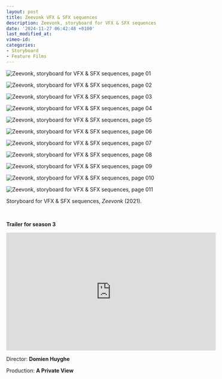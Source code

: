 ```yaml
---
layout: post
title: Zeevonk VFX & SFX sequences
description: Zeevonk, storyboard for VFX & SFX sequences
date: '2024-11-27 06:42:48 +0100'
last_modified_at:
vimeo-id: 
categories:
- Storyboard
- Feature Films
---
```



![Zeevonk, storyboard for VFX & SFX sequences, page 01](/images/Zeevonk_VFX-SFX_storyboard_20210506-1.png)

![Zeevonk, storyboard for VFX & SFX sequences, page 02](/images/Zeevonk_VFX-SFX_storyboard_20210506-2.png)

![Zeevonk, storyboard for VFX & SFX sequences, page 03](/images/Zeevonk_VFX-SFX_storyboard_20210506-3.png)

![Zeevonk, storyboard for VFX & SFX sequences, page 04](/images/Zeevonk_VFX-SFX_storyboard_20210506-4.png)

![Zeevonk, storyboard for VFX & SFX sequences, page 05](/images/Zeevonk_VFX-SFX_storyboard_20210506-5.png)

![Zeevonk, storyboard for VFX & SFX sequences, page 06](/images/Zeevonk_VFX-SFX_storyboard_20210506-6.png)

![Zeevonk, storyboard for VFX & SFX sequences, page 07](/images/Zeevonk_VFX-SFX_storyboard_20210506-7.png)

![Zeevonk, storyboard for VFX & SFX sequences, page 08](/images/Zeevonk_VFX-SFX_storyboard_20210506-8.png)

![Zeevonk, storyboard for VFX & SFX sequences, page 09](/images/Zeevonk_VFX-SFX_storyboard_20210506-9.png)

![Zeevonk, storyboard for VFX & SFX sequences, page 010](/images/Zeevonk_VFX-SFX_storyboard_20210506-10.png)

![Zeevonk, storyboard for VFX & SFX sequences, page 011](/images/Zeevonk_VFX-SFX_storyboard_20210506-11.png)


Storyboard for VFX & SFX sequences, *Zeevonk* (2021). 

<br>


**Trailer for season 3**

<iframe width="560" height="315" src="https://www.youtube-nocookie.com/embed/_mcM1_HkpjA?si=GDQUdlK905zUQWpP" title="YouTube video player" frameborder="0" allow="accelerometer; autoplay; clipboard-write; encrypted-media; gyroscope; picture-in-picture; web-share" referrerpolicy="strict-origin-when-cross-origin" allowfullscreen></iframe>

Director: **Domien Huyghe**

Production: **A Private View**